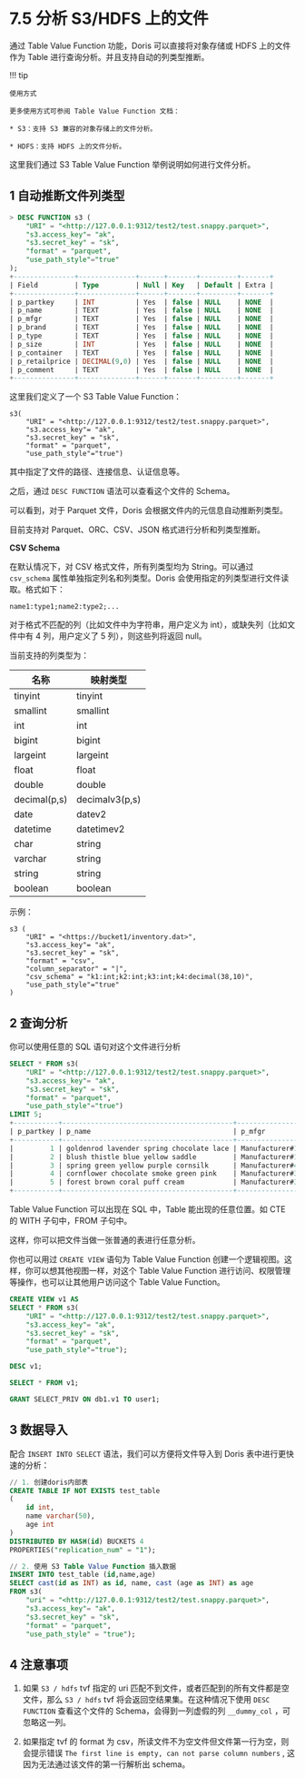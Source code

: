 # 7.5 分析 S3/HDFS 上的文件

通过 Table Value Function 功能，Doris 可以直接将对象存储或 HDFS 上的文件作为 Table 进行查询分析。并且支持自动的列类型推断。

!!! tip

    使用方式

    更多使用方式可参阅 Table Value Function 文档：

    * S3：支持 S3 兼容的对象存储上的文件分析。

    * HDFS：支持 HDFS 上的文件分析。

这里我们通过 S3 Table Value Function 举例说明如何进行文件分析。

## 1 自动推断文件列类型

```sql
> DESC FUNCTION s3 (
    "URI" = "<http://127.0.0.1:9312/test2/test.snappy.parquet>",
    "s3.access_key"= "ak",
    "s3.secret_key" = "sk",
    "format" = "parquet",
    "use_path_style"="true"
);
+---------------+--------------+------+-------+---------+-------+
| Field         | Type         | Null | Key   | Default | Extra |
+---------------+--------------+------+-------+---------+-------+
| p_partkey     | INT          | Yes  | false | NULL    | NONE  |
| p_name        | TEXT         | Yes  | false | NULL    | NONE  |
| p_mfgr        | TEXT         | Yes  | false | NULL    | NONE  |
| p_brand       | TEXT         | Yes  | false | NULL    | NONE  |
| p_type        | TEXT         | Yes  | false | NULL    | NONE  |
| p_size        | INT          | Yes  | false | NULL    | NONE  |
| p_container   | TEXT         | Yes  | false | NULL    | NONE  |
| p_retailprice | DECIMAL(9,0) | Yes  | false | NULL    | NONE  |
| p_comment     | TEXT         | Yes  | false | NULL    | NONE  |
+---------------+--------------+------+-------+---------+-------+
```

这里我们定义了一个 S3 Table Value Function：

```shell
s3(
    "URI" = "<http://127.0.0.1:9312/test2/test.snappy.parquet>",
    "s3.access_key"= "ak",
    "s3.secret_key" = "sk",
    "format" = "parquet",
    "use_path_style"="true")
```

其中指定了文件的路径、连接信息、认证信息等。

之后，通过 `DESC FUNCTION` 语法可以查看这个文件的 Schema。

可以看到，对于 Parquet 文件，Doris 会根据文件内的元信息自动推断列类型。

目前支持对 Parquet、ORC、CSV、JSON 格式进行分析和列类型推断。

**CSV Schema**

在默认情况下，对 CSV 格式文件，所有列类型均为 String。可以通过 `csv_schema` 属性单独指定列名和列类型。Doris 会使用指定的列类型进行文件读取。格式如下：

```text
name1:type1;name2:type2;...
```

对于格式不匹配的列（比如文件中为字符串，用户定义为 int），或缺失列（比如文件中有 4 列，用户定义了 5 列），则这些列将返回 null。

当前支持的列类型为：

| 名称 | 映射类型 |
| -- | -- |
| tinyint | tinyint |
| smallint | smallint |
| int | int |
| bigint | bigint |
| largeint | largeint |
| float | float |
| double | double |
| decimal(p,s) | decimalv3(p,s) |
| date | datev2 |
| datetime | datetimev2 |
| char | string |
| varchar | string |
| string | string |
| boolean | boolean |

示例：

```shell
s3 (
    "URI" = "<https://bucket1/inventory.dat>",
    "s3.access_key"= "ak",
    "s3.secret_key" = "sk",
    "format" = "csv",
    "column_separator" = "|",
    "csv_schema" = "k1:int;k2:int;k3:int;k4:decimal(38,10)",
    "use_path_style"="true"
)
```

## 2 查询分析

你可以使用任意的 SQL 语句对这个文件进行分析

```sql
SELECT * FROM s3(
    "URI" = "<http://127.0.0.1:9312/test2/test.snappy.parquet>",
    "s3.access_key"= "ak",
    "s3.secret_key" = "sk",
    "format" = "parquet",
    "use_path_style"="true")
LIMIT 5;
+-----------+------------------------------------------+----------------+----------+-------------------------+--------+-------------+---------------+---------------------+
| p_partkey | p_name                                   | p_mfgr         | p_brand  | p_type                  | p_size | p_container | p_retailprice | p_comment           |
+-----------+------------------------------------------+----------------+----------+-------------------------+--------+-------------+---------------+---------------------+
|         1 | goldenrod lavender spring chocolate lace | Manufacturer#1 | Brand#13 | PROMO BURNISHED COPPER  |      7 | JUMBO PKG   |           901 | ly. slyly ironi     |
|         2 | blush thistle blue yellow saddle         | Manufacturer#1 | Brand#13 | LARGE BRUSHED BRASS     |      1 | LG CASE     |           902 | lar accounts amo    |
|         3 | spring green yellow purple cornsilk      | Manufacturer#4 | Brand#42 | STANDARD POLISHED BRASS |     21 | WRAP CASE   |           903 | egular deposits hag |
|         4 | cornflower chocolate smoke green pink    | Manufacturer#3 | Brand#34 | SMALL PLATED BRASS      |     14 | MED DRUM    |           904 | p furiously r       |
|         5 | forest brown coral puff cream            | Manufacturer#3 | Brand#32 | STANDARD POLISHED TIN   |     15 | SM PKG      |           905 |  wake carefully     |
+-----------+------------------------------------------+----------------+----------+-------------------------+--------+-------------+---------------+---------------------+
```

Table Value Function 可以出现在 SQL 中，Table 能出现的任意位置。如 CTE 的 WITH 子句中，FROM 子句中。

这样，你可以把文件当做一张普通的表进行任意分析。

你也可以用过 `CREATE VIEW` 语句为 Table Value Function 创建一个逻辑视图。这样，你可以想其他视图一样，对这个 Table Value Function 进行访问、权限管理等操作，也可以让其他用户访问这个 Table Value Function。

```sql
CREATE VIEW v1 AS
SELECT * FROM s3(
    "URI" = "<http://127.0.0.1:9312/test2/test.snappy.parquet>",
    "s3.access_key"= "ak",
    "s3.secret_key" = "sk",
    "format" = "parquet",
    "use_path_style"="true");

DESC v1;

SELECT * FROM v1;

GRANT SELECT_PRIV ON db1.v1 TO user1;
```

## 3 数据导入

配合 `INSERT INTO SELECT` 语法，我们可以方便将文件导入到 Doris 表中进行更快速的分析：

```sql
// 1. 创建doris内部表
CREATE TABLE IF NOT EXISTS test_table
(
    id int,
    name varchar(50),
    age int
)
DISTRIBUTED BY HASH(id) BUCKETS 4
PROPERTIES("replication_num" = "1");

// 2. 使用 S3 Table Value Function 插入数据
INSERT INTO test_table (id,name,age)
SELECT cast(id as INT) as id, name, cast (age as INT) as age
FROM s3(
    "uri" = "<http://127.0.0.1:9312/test2/test.snappy.parquet>",
    "s3.access_key"= "ak",
    "s3.secret_key" = "sk",
    "format" = "parquet",
    "use_path_style" = "true");
```

## 4 注意事项

1. 如果 `S3 / hdfs` tvf 指定的 uri 匹配不到文件，或者匹配到的所有文件都是空文件，那么 `S3 / hdfs` tvf 将会返回空结果集。在这种情况下使用 `DESC FUNCTION` 查看这个文件的 Schema，会得到一列虚假的列 `__dummy_col` ，可忽略这一列。

2. 如果指定 tvf 的 format 为 csv，所读文件不为空文件但文件第一行为空，则会提示错误 `The first line is empty, can not parse column numbers` , 这因为无法通过该文件的第一行解析出 schema。
